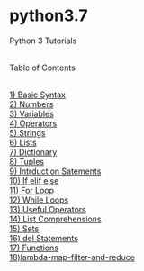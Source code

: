 # python3.7

Python 3 Tutorials<br><br>

Table of Contents<br><br>

<a href="https://github.com/vkpillania/python3.7/blob/master/basic-syntax.ipynb">1) Basic Syntax</a><br>
<a href="https://github.com/vkpillania/python3.7/blob/master/Numbers.ipynb">2) Numbers</a><br>
<a href="https://github.com/vkpillania/python3.7/blob/master/Variables.ipynb">3) Variables</a><br>
<a href="https://github.com/vkpillania/python3.7/blob/master/Operrators.ipynb">4) Operators</a><br>
<a href="https://github.com/vkpillania/python3.7/blob/master/Strings.ipynb">5) Strings</a><br>
<a href="https://github.com/vkpillania/python3.7/blob/master/Lists.ipynb">6) Lists</a><br>
<a href="https://github.com/vkpillania/python3.7/blob/master/Dictionaries.ipynb">7) Dictionary</a><br>
<a href="https://github.com/vkpillania/python3.7/blob/master/Tuples.ipynb">8) Tuples</a><br>
<a href="https://github.com/vkpillania/python3.7/blob/master/intro-statements.ipynb">9) Intrduction Satements </a><br>
<a href="https://github.com/vkpillania/python3.7/blob/master/if-elif-else.ipynb">10) If elif else</a><br>
<a href="https://github.com/vkpillania/python3.7/blob/master/for-loop_statements.ipynb">11) For Loop </a><br>
<a href="https://github.com/vkpillania/python3.7/blob/master/while-loop_statements.ipynb">12) While Loops </a><br>
<a href="https://github.com/vkpillania/python3.7/blob/master/useful-operators.ipynb">13) Useful Operators</a><br>
<a href="https://github.com/vkpillania/python3.7/blob/master/list-comprehensions.ipynb">14) List Comprehensions</a><br>
<a href="https://github.com/vkpillania/python3.7/blob/master/Sets.ipynb">15) Sets</a><br>
<a href="https://github.com/vkpillania/python3.7/blob/master/del-statements.ipynb">16) del Statements </a><br>
<a href="https://github.com/vkpillania/python3.7/blob/master/functions.ipynb">17) Functions </a><br>
<a href="https://github.com/vkpillania/python3.7/blob/master/lambda-map-filter-and-reduce.ipynb">18)lambda-map-filter-and-reduce</a><br>


